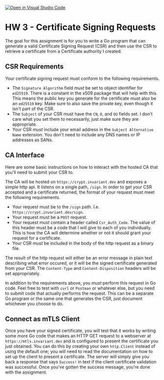 [![Open in Visual Studio Code](https://classroom.github.com/assets/open-in-vscode-f059dc9a6f8d3a56e377f745f24479a46679e63a5d9fe6f495e02850cd0d8118.svg)](https://classroom.github.com/online_ide?assignment_repo_id=6259274&assignment_repo_type=AssignmentRepo)
# HW 3 - Certificate Signing Requests

The goal for this assignment is for you to write a Go program that can generate a valid Certificate Signing Request (CSR) and then use the CSR to retrieve a certificate from a Certificate authority I created.

## CSR Requirements

Your certificate signing request must conform to the following requirements.

- The `Signature Algorithm` field _must_ be set to object identifier for `ed25519`. There is a constant in the x509 package that will help with this. This means the public key you generate for the certificate must also be an `ed25519` key. Make sure to also save the private key, even though it isn't part of the CSR.
- The `Subject` of your CSR must have the `CN`, `O`, and `OU` fields set. I don't care what you set them to necessarily, just make sure they are appropriate.
- Your CSR _must_ include your email address in the `Subject Alternative Name` extension. You don't need to include any DNS names or IP addresses as SANs.

## CA Interface

Here are some basic instructions on how to interact with the hosted CA that you'll need to submit your CSR to.

The CA will be hosted on `https://crypt.invariant.dev` and exposes a simple http api. It listens on a single path, `/sign`. In order to get your CSR accepted and a certificate returned, the format of your request must meet the following requirements.

- Your request must be to the `/sign` path. I.e. `https://crypt.invariant.dev/sign`.
- Your request _must_ be a `POST` request.
- Your request _must_ contain a header called `Csr_Auth_Code`. The value of this header must be a code that I will give to each of you individually. This is how the CA will determine whether or not it should grant your request for a certificate.
- Your CSR _must_ be included in the body of the http request as a binary file. 

The result of the http request will either be an error message in plain text describing what error occured, or it will be the signed certificate generated from your CSR. The `Content-Type` and `Content-Disposition` headers will be set appropriately. 

In addition to the requirements above, you _must_ perform this request in Go code. Feel free to test with `curl` or `Postman` or whatever else, but you need to submit code that actually performs the request. This can be a separate Go program or the same one that generates the CSR, just document whichever you choose to do.

## Connect as mTLS Client

Once you have your signed certificate, you will test that it works by writing some more Go code that makes an HTTP GET request to a webserver at `https://mtls.invariant.dev` and is configured to present the certificate you just obtained. You can do this by creating your own `http.Client` instead of using the default one; you will need to read the documentation on how to set up the client to present a certificate. The server will simply give you back a response that says `Success!` in text if the client certificate validation was successful. Once you've gotten the success message, you're done with the assignment.